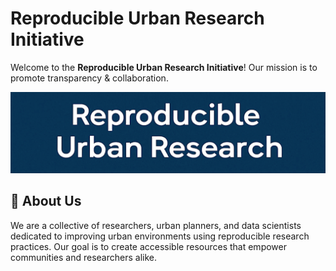 # Reproducible Urban Research Initiative

Welcome to the **Reproducible Urban Research Initiative**! Our mission is to promote transparency & collaboration.

![Urban Research](2.jpeg) <!-- Replace with a relevant image URL -->

## 🌟 About Us

We are a collective of researchers, urban planners, and data scientists dedicated to improving urban environments using reproducible research practices. Our goal is to create accessible resources that empower communities and researchers alike.